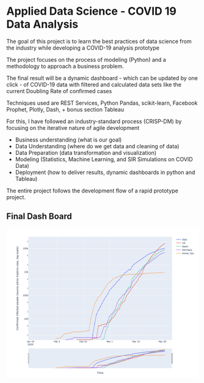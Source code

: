 # Applied Data Science - COVID 19 Data Analysis

The goal of this project is to learn the best practices of data science from the industry while developing a COVID-19 analysis prototype

The project focuses on the process of modeling (Python) and a methodology to approach a business problem.

The final result will be a dynamic dashboard - which can be updated by one click - of COVID-19 data with filtered and calculated data sets like the current Doubling Rate of confirmed cases

Techniques used are REST Services, Python Pandas, scikit-learn, Facebook Prophet, Plotly, Dash, + bonus section Tableau

For this, I have followed an industry-standard process (CRISP-DM) by focusing on the iterative nature of agile development

* Business understanding (what is our goal)
* Data Understanding (where do we get data and cleaning of data)
* Data Preparation (data transformation and visualization)
* Modeling (Statistics, Machine Learning, and SIR Simulations on COVID Data)
* Deployment (how to deliver results, dynamic dashboards in python and Tableau)

The entire project follows the development flow of a rapid prototype project.

## Final Dash Board

![Final dynamic dashboard](/reports/figures/plotly_result.png)
